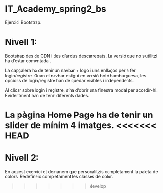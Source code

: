 # IT_Academy_spring2_bs
Ejercici Bootstrap.

# Nivell 1:

Bootstrap des de CDN i des d’arxius descarregats. La versió que no s’utilitzi ha d’estar comentada .

La capçalera ha de tenir un navbar + logo i uns enllaços per a fer login/registre. Quan el navbar estigui en versió botó hamburguesa, les opcions de login/registre han de quedar visibles i independents.

Al clicar sobre login i registre, s’ha d’obrir una finestra modal per accedir-hi. Evidentment han de tenir diferents dades.

La pàgina Home Page ha de tenir un slider de mínim 4 imatges.
<<<<<<< HEAD
=======

# Nivell 2:

En aquest exercici et demanem que personalitzis completament la paleta de colors. Redefineix completament les classes de color.
>>>>>>> develop
